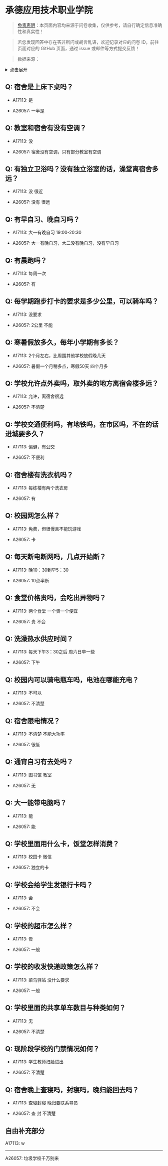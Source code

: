 # 承德应用技术职业学院

> [免责声明](https://colleges.chat/#_3)：本页面内容均来源于问卷收集，仅供参考，请自行确定信息准确性和真实性！

> 若您发现回答中存在答非所问或胡言乱语，欢迎记录对应的问卷 ID，前往页面对应的 GitHub 页面，通过 issue 或邮件等方式提交反馈！

> 数据来源：

<details><summary>点击展开</summary>
<ul>
<li>A17113: oooooooooooooooooooo@game.com (2023 年 04 月)</li>
<li>A26057: 匿名 (2024 年 07 月)</li>
</ul>
</details>

## Q: 宿舍是上床下桌吗？

- A17113: 是

- A26057: 一半是

## Q: 教室和宿舍有没有空调？

- A17113: 没

- A26057: 宿舍没有空调，只有部分教室有空调

## Q: 有独立卫浴吗？没有独立浴室的话，澡堂离宿舍多远？

- A17113: 没 很近

- A26057: 没有 很远

## Q: 有早自习、晚自习吗？

- A17113: 大一有晚自习 19:00-20:30

- A26057: 大一有晚自习，大二没有晚自习，没有早自习

## Q: 有晨跑吗？

- A17113: 每周一次

- A26057: 有

## Q: 每学期跑步打卡的要求是多少公里，可以骑车吗？

- A17113: 没要求

- A26057: 2公里 不能

## Q: 寒暑假放多久，每年小学期有多长？

- A17113: 2个月左右，比周围其他学校放假晚几天

- A26057: 暑假一个月稍多点，寒假50天 四个月多

## Q: 学校允许点外卖吗，取外卖的地方离宿舍楼多远？

- A17113: 允许，离宿舍很远

- A26057: 不清楚

## Q: 学校交通便利吗，有地铁吗，在市区吗，不在的话进城要多久？

- A17113: 偏僻，有公交

- A26057: 不便利

## Q: 宿舍楼有洗衣机吗？

- A17113: 每栋楼有两个洗衣房

- A26057: 有

## Q: 校园网怎么样？

- A17113: 免费，但很慢且不能玩游戏

- A26057: 卡

## Q: 每天断电断网吗，几点开始断？

- A17113: 晚10：30到早5：30

- A26057: 10点半断

## Q: 食堂价格贵吗，会吃出异物吗？

- A17113: 两个食堂 一个贵一个便宜

- A26057: 贵 不会

## Q: 洗澡热水供应时间？

- A17113: 每天下午3：30之后 周六日早一些

- A26057: 下午

## Q: 校园内可以骑电瓶车吗，电池在哪能充电？

- A17113: 不可以

- A26057: 不清楚

## Q: 宿舍限电情况？

- A17113: 不清楚 不能大功率

- A26057: 很低

## Q: 通宵自习有去处吗？

- A17113: 图书馆 教室

- A26057: 无

## Q: 大一能带电脑吗？

- A17113: 能

- A26057: 能

## Q: 学校里面用什么卡，饭堂怎样消费？

- A17113: 校园卡 微信

- A26057: 独立的卡

## Q: 学校会给学生发银行卡吗？

- A17113: 会

- A26057: 不会

## Q: 学校的超市怎么样？

- A17113: 贵

- A26057: 一般

## Q: 学校的收发快递政策怎么样？

- A17113: 菜鸟驿站 没什么要求

- A26057: 一般

## Q: 学校里面的共享单车数目与种类如何？

- A17113: 无

- A26057: 不清楚

## Q: 现阶段学校的门禁情况如何？

- A17113: 学生教师扫脸进出

- A26057: 不清楚

## Q: 宿舍晚上查寝吗，封寝吗，晚归能回去吗？

- A17113: 查寝封寝 晚归要联系导员

- A26057: 查 封 不清楚

## 自由补充部分

A17113: w

***

A26057: 垃圾学校千万别来
